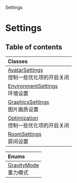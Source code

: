 Settings

# Settings <Badge type="tip" text="Groups" /> <Score text="Settings" />

## Table of contents
| Classes |
| :-----|
| [AvatarSettings](../classes/mw.AvatarSettings.md) <br> 控制一些优化项的开启关闭 |
| [EnvironmentSettings](../classes/mw.EnvironmentSettings.md) <br> 环境设置 |
| [GraphicsSettings](../classes/mw.GraphicsSettings.md) <br> 图片画质设置 |
| [Optimization](../classes/mw.Optimization.md) <br> 控制一些优化项的开启关闭 |
| [RoomSettings](../classes/mw.RoomSettings.md) <br> 房间设置 |


| Enums |
| :-----|
| [GravityMode](../enums/mw.GravityMode.md) <br> 重力模式 |

